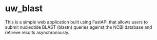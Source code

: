 # uw_blast
This is a simple web application built using FastAPI that allows users to submit nucleotide BLAST (blastn) queries against the NCBI database and retrieve results asynchronously.
